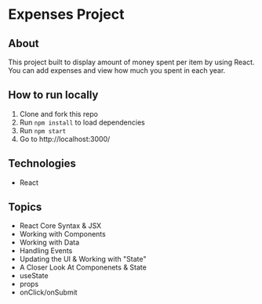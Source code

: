 # Expenses Project

## About

This project built to display amount of money spent per item by using React. You can add expenses and view how much you spent in each year.

## How to run locally

1. Clone and fork this repo
2. Run `npm install` to load dependencies
3. Run `npm start`
4. Go to http://localhost:3000/

## Technologies

- React

## Topics

- React Core Syntax & JSX
- Working with Components
- Working with Data
- Handling Events
- Updating the UI & Working with "State"
- A Closer Look At Componenets & State
- useState
- props
- onClick/onSubmit
